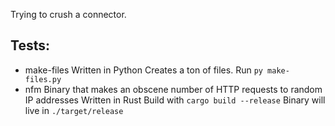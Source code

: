 Trying to crush a connector.

## Tests:
- make-files
Written in Python
Creates a ton of files.
Run `py make-files.py`
- nfm
Binary that makes an obscene number of HTTP requests to random IP addresses
Written in Rust
Build with `cargo build --release`
Binary will live in `./target/release`